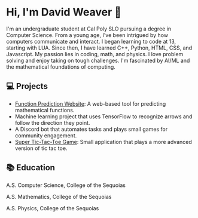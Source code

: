 
# Hi, I'm David Weaver 👋

I'm an undergraduate student at Cal Poly SLO pursuing a degree in Computer Science. From a young age, I've been intrigued by how computers communicate and interact. I began learning to code at 13, starting with LUA. Since then, I have learned C++, Python, HTML, CSS, and Javascript. My passion lies in coding, math, and physics. I love problem solving and enjoy taking on tough challenges. I'm fascinated by AI/ML and the mathematical foundations of computing.

## 💻 Projects

- [Function Prediction Website](https://www.functionprediction.com/): A web-based tool for predicting mathematical functions.
- Machine learning project that uses TensorFlow to recognize arrows and follow the direction they point.
- A Discord bot that automates tasks and plays small games for community engagement.
- [Super Tic-Tac-Toe Game](https://david-weaving.github.io/super_tic_tac_toe/): Small application that plays a more advanced version of tic tac toe.

## 📚 Education

A.S. Computer Science, College of the Sequoias  

A.S. Mathematics, College of the Sequoias  

A.S. Physics, College of the Sequoias
